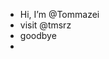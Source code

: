 -  Hi, I’m @Tommazei
- visit @tmsrz
- goodbye 
- 

<!---
Tommazei/Tommazei is a ✨ special ✨ repository because its `README.md` (this file) appears on your GitHub profile.
You can click the Preview link to take a look at your changes.
--->
